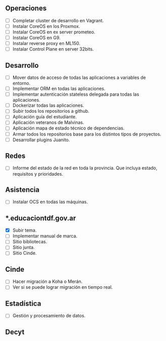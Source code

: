 ## Operaciones

- [ ] Completar cluster de desarrollo en Vagrant.
- [ ] Instalar CoreOS en los Proxmox.
- [ ] Instalar CoreOS en ex server prometeo.
- [ ] Instalar CoreOS en G9.
- [ ] Instalar reverse proxy en ML150.
- [ ] Instalar Control Plane en server 32bits.

## Desarrollo

- [ ] Mover datos de acceso de todas las aplicaciones a variables de entorno.
- [ ] Implementar ORM en todas las aplicaciones.
- [ ] Implementar autenticación stateless delegada para todas las aplicaciones.
- [ ] Dockerizar todas las aplicaciones.
- [ ] Subir todos los repositorios a github.
- [ ] Aplicación guía del estudiante.
- [ ] Aplicación veteranos de Malvinas.
- [ ] Aplicación mapa de estado técnico de dependencias.
- [ ] Armar todos los repositorios base para los distintos tipos de proyectos.
- [ ] Desarrollar plugins Juanito.

## Redes

- [ ] Informe del estado de la red en toda la provincia. Que incluya estado, requisitos y prioridades.

## Asistencia

- [ ] Instalar OCS en todas las máquinas.

## *.educaciontdf.gov.ar

- [x] Subir tema.
- [ ] Implementar manual de marca.
- [ ] Sitio bibliotecas.
- [ ] Sitio junta.
- [ ] Sitio Cinde.

## Cinde

- [ ] Hacer migración a Koha o Merán.
- [ ] Ver si se puede lograr migración en tiempo real.

## Estadística

- [ ] Gestión y procesamiento de datos.

## Decyt


